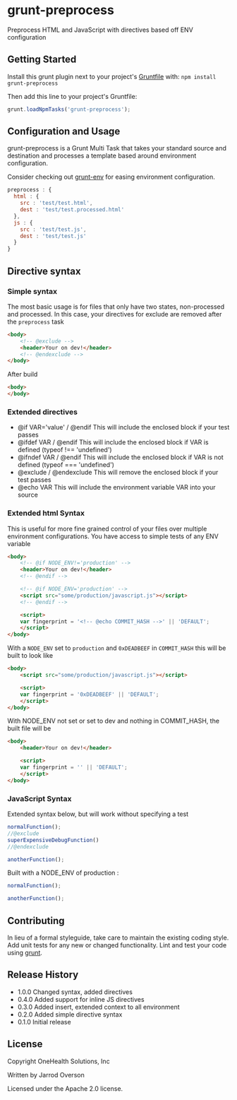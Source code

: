 # grunt-preprocess

Preprocess HTML and JavaScript with directives based off ENV configuration

## Getting Started
Install this grunt plugin next to your project's [Gruntfile][getting_started] with: `npm install grunt-preprocess`

Then add this line to your project's Gruntfile:

```javascript
grunt.loadNpmTasks('grunt-preprocess');
```

## Configuration and Usage

grunt-preprocess is a Grunt Multi Task that takes your
standard source and destination and processes a template based
around environment configuration.

Consider checking out [grunt-env](https://github.com/onehealth/grunt-env) for easing environment configuration.

```js
preprocess : {
  html : {
    src : 'test/test.html',
    dest : 'test/test.processed.html'
  },
  js : {
    src : 'test/test.js',
    dest : 'test/test.js'
  }
}
```

## Directive syntax

### Simple syntax

The most basic usage is for files that only have two states, non-processed and processed.
In this case, your directives for exclude are removed after the `preprocess` task

```html
<body>
    <!-- @exclude -->
    <header>Your on dev!</header>
    <!-- @endexclude -->
</body>
```

After build

```html
<body>
</body>
```

### Extended directives

 - @if VAR='value' / @endif
   This will include the enclosed block if your test passes
 - @ifdef VAR / @endif
   This will include the enclosed block if VAR is defined (typeof !== 'undefined')
 - @ifndef VAR / @endif
   This will include the enclosed block if VAR is not defined (typeof === 'undefined')
 - @exclude / @endexclude
   This will remove the enclosed block if your test passes
 - @echo VAR
   This will include the environment variable VAR into your source

### Extended html Syntax

This is useful for more fine grained control of your files over multiple
environment configurations. You have access to simple tests of any ENV variable

```html
<body>
    <!-- @if NODE_ENV!='production' -->
    <header>Your on dev!</header>
    <!-- @endif -->

    <!-- @if NODE_ENV='production' -->
    <script src="some/production/javascript.js"></script>
    <!-- @endif -->

    <script>
    var fingerprint = '<!-- @echo COMMIT_HASH -->' || 'DEFAULT';
    </script>
</body>
```

With a `NODE_ENV` set to `production` and `0xDEADBEEF` in
`COMMIT_HASH` this will be built to look like

```html
<body>
    <script src="some/production/javascript.js"></script>

    <script>
    var fingerprint = '0xDEADBEEF' || 'DEFAULT';
    </script>
</body>
```

With NODE_ENV not set or set to dev and nothing in COMMIT_HASH,
the built file will be

```html
<body>
    <header>Your on dev!</header>

    <script>
    var fingerprint = '' || 'DEFAULT';
    </script>
</body>
```


### JavaScript Syntax

Extended syntax below, but will work without specifying a test

```js
normalFunction();
//@exclude
superExpensiveDebugFunction()
//@endexclude

anotherFunction();
```

Built with a NODE_ENV of production :

```js
normalFunction();

anotherFunction();
```


[grunt]: https://github.com/cowboy/grunt
[getting_started]: https://github.com/cowboy/grunt/blob/master/docs/getting_started.md

## Contributing
In lieu of a formal styleguide, take care to maintain the existing coding style. Add unit tests for any new or changed functionality. Lint and test your code using [grunt][grunt].

## Release History

 - 1.0.0 Changed syntax, added directives
 - 0.4.0 Added support for inline JS directives
 - 0.3.0 Added insert, extended context to all environment
 - 0.2.0 Added simple directive syntax
 - 0.1.0 Initial release

## License

Copyright OneHealth Solutions, Inc

Written by Jarrod Overson

Licensed under the Apache 2.0 license.
